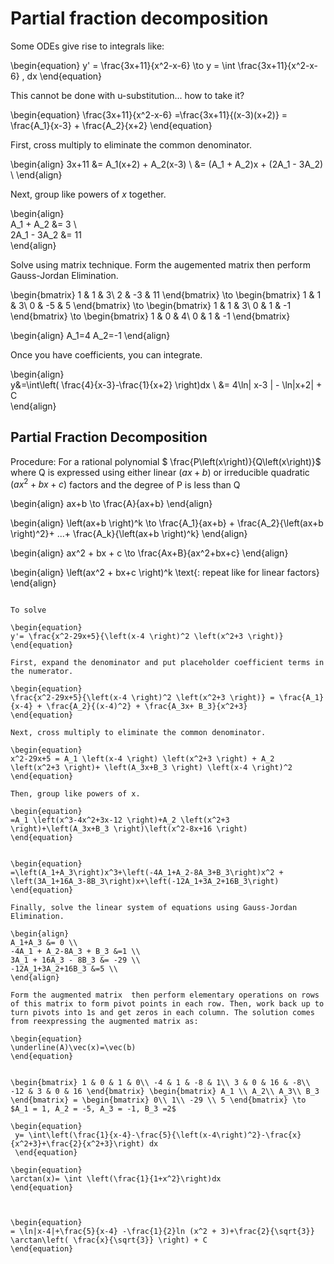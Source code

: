 # Partial fraction decomposition


Some ODEs give rise to integrals like:


\begin{equation}
y' = \frac{3x+11}{x^2-x-6} \to y = \int \frac{3x+11}{x^2-x-6} \, dx
\end{equation}





This cannot be done with u-substitution... how to take it?

\begin{equation}
\frac{3x+11}{x^2-x-6} =\frac{3x+11}{(x-3)(x+2)} = \frac{A_1}{x-3} + \frac{A_2}{x+2}
\end{equation}

 First, cross multiply to eliminate the common denominator.

\begin{align}
3x+11 &= A_1(x+2) + A_2(x-3) \\
&= (A_1 + A_2)x + (2A_1 - 3A_2) \\
\end{align}

Next, group like powers of $x$ together. 

\begin{align}  
 A_1  + A_2 &= 3 \\  
 2A_1 - 3A_2 &= 11  
\end{align} 

Solve using matrix technique. Form the augemented matrix then perform Gauss-Jordan Elimination.

\begin{bmatrix} 1 & 1 & 3\\ 2 & -3 & 11 \end{bmatrix} \to \begin{bmatrix} 1 & 1 & 3\\ 0 & -5 & 5 \end{bmatrix} \to \begin{bmatrix} 1 & 1 & 3\\ 0 & 1 & -1 \end{bmatrix} \to \begin{bmatrix} 1 & 0 & 4\\ 0 & 1 & -1 \end{bmatrix}

\begin{align}
A_1=4  A_2=-1
\end{align}

Once you have coefficients, you can integrate. 

\begin{align}  
y&=\int\left( \frac{4}{x-3}-\frac{1}{x+2} \right)dx \\ 
&= 4\ln| x-3 | - \ln|x+2| + C  
\end{align}


## Partial Fraction Decomposition


Procedure: For a rational polynomial $ \frac{P\left(x\right)}{Q\left(x\right)}$ where Q is expressed using either linear $\left(ax+b \right)$ or irreducible quadratic $\left(ax^2 + bx + c\right)$ factors and the degree of P is less than Q 



\begin{align}
ax+b \to \frac{A}{ax+b}
\end{align}

\begin{align}
\left(ax+b \right)^k \to \frac{A_1}{ax+b} + \frac{A_2}{\left(ax+b \right)^2}+ ...+ \frac{A_k}{\left(ax+b \right)^k}
\end{align}

\begin{align}
ax^2 + bx + c \to \frac{Ax+B}{ax^2+bx+c}
\end{align}

\begin{align}
\left(ax^2 + bx+c \right)^k \text{: repeat like for linear factors}  
\end{align} 
 

```{example} Using Partial Fraction Decomposition

To solve

\begin{equation}
y'= \frac{x^2-29x+5}{\left(x-4 \right)^2 \left(x^2+3 \right)}
\end{equation}

First, expand the denominator and put placeholder coefficient terms in the numerator.

\begin{equation}
\frac{x^2-29x+5}{\left(x-4 \right)^2 \left(x^2+3 \right)} = \frac{A_1}{x-4} + \frac{A_2}{(x-4)^2} + \frac{A_3x+ B_3}{x^2+3}
\end{equation}

Next, cross multiply to eliminate the common denominator.

\begin{equation}
x^2-29x+5 = A_1 \left(x-4 \right) \left(x^2+3 \right) + A_2 \left(x^2+3 \right)+ \left(A_3x+B_3 \right) \left(x-4 \right)^2
\end{equation}

Then, group like powers of x. 

\begin{equation}
=A_1 \left(x^3-4x^2+3x-12 \right)+A_2 \left(x^2+3 \right)+\left(A_3x+B_3 \right)\left(x^2-8x+16 \right)
\end{equation}


\begin{equation}
=\left(A_1+A_3\right)x^3+\left(-4A_1+A_2-8A_3+B_3\right)x^2 + \left(3A_1+16A_3-8B_3\right)x+\left(-12A_1+3A_2+16B_3\right)
\end{equation}

Finally, solve the linear system of equations using Gauss-Jordan Elimination. 

\begin{align}  
A_1+A_3 &= 0 \\  
-4A_1 + A_2-8A_3 + B_3 &=1 \\  
3A_1 + 16A_3 - 8B_3 &= -29 \\  
-12A_1+3A_2+16B_3 &=5 \\  
\end{align}  

Form the augmented matrix  then perform elementary operations on rows of this matrix to form pivot points in each row. Then, work back up to turn pivots into 1s and get zeros in each column. The solution comes from reexpressing the augmented matrix as: 

\begin{equation}
\underline(A)\vec(x)=\vec(b)
\end{equation}


\begin{bmatrix} 1 & 0 & 1 & 0\\ -4 & 1 & -8 & 1\\ 3 & 0 & 16 & -8\\ -12 & 3 & 0 & 16 \end{bmatrix} \begin{bmatrix} A_1 \\ A_2\\ A_3\\ B_3 \end{bmatrix} = \begin{bmatrix} 0\\ 1\\ -29 \\ 5 \end{bmatrix} \to $A_1 = 1, A_2 = -5, A_3 = -1, B_3 =2$

\begin{equation}
 y= \int\left(\frac{1}{x-4}-\frac{5}{\left(x-4\right)^2}-\frac{x}{x^2+3}+\frac{2}{x^2+3}\right) dx
 \end{equation}

\begin{equation}                          
\arctan(x)= \int \left(\frac{1}{1+x^2}\right)dx  
\end{equation}



\begin{equation}
= \ln|x-4|+\frac{5}{x-4} -\frac{1}{2}ln (x^2 + 3)+\frac{2}{\sqrt{3}} \arctan\left( \frac{x}{\sqrt{3}} \right) + C  
\end{equation}




